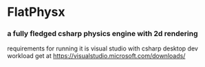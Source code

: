 # FlatPhysx
### a fully fledged csharp physics engine with 2d rendering 
requirements for running it is visual studio with csharp desktop dev workload get at https://visualstudio.microsoft.com/downloads/
